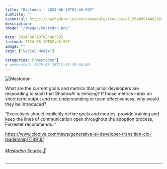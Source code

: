 ```yaml
---
title: "Mastodon - 2024-06-19T02:46:59Z"
subtitle: ""
canonical: https://hachyderm.io/users/mweagle/statuses/112640997448292256
description:
image: "/images/mastodon.png"

date: 2024-06-19T02:46:59Z
lastmod: 2024-06-19T02:46:59Z
image: ""
tags: ["Social Media"]

categories: ["mastodon"]
# generated: 2025-03-16T12:33:30-04:00
---
```

![Mastodon](/images/mastodon.png)

<p>What are the current goals and metrics that junior developers are responding to such that ShadowAI is enticing? If those metrics index on short term output and not understanding or team effectiveness, why would they be introduced?</p><p>“Executives should explicitly define goals and metrics, provide training and keep the lines of communication open throughout the adoption process, Forrester recommends. “</p><p><a href="https://www.ciodive.com/news/generative-ai-developer-transition-cio-leadership/718918/" target="_blank" rel="nofollow noopener noreferrer" translate="no"><span class="invisible">https://www.</span><span class="ellipsis">ciodive.com/news/generative-ai</span><span class="invisible">-developer-transition-cio-leadership/718918/</span></a></p>


###### [Mastodon Source 🐘](https://hachyderm.io/@mweagle/112640997448292256)

___
